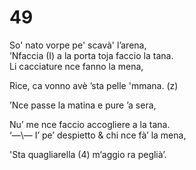 # 49  
  
So' nato vorpe pe' scavà' l’arena,  
’Nfaccia (I) a la porta toja faccio la tana.  
Li cacciature nce fanno la mena,  
  
Rice, ca vonno avè ’sta pelle 'mmana. (z)  
  
’Nce passe la matina e pure ’a sera,  
  
Nu’ me nce faccio accogliere a la tana.  
‘—\— I’ pe’ despietto & chi nce fà’ la mena,  
  
'Sta quagliarella (4) m‘aggio ra peglià’.  
  
  
